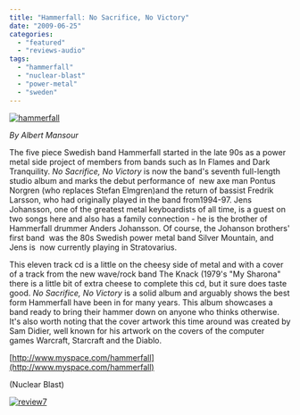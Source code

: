 ```yaml
---
title: "Hammerfall: No Sacrifice, No Victory"
date: "2009-06-25"
categories: 
  - "featured"
  - "reviews-audio"
tags: 
  - "hammerfall"
  - "nuclear-blast"
  - "power-metal"
  - "sweden"
---
```


[![hammerfall](http://www.hellbound.ca/wp-content/uploads/2009/06/hammerfall-300x300.jpg "hammerfall")](http://www.hellbound.ca/wp-content/uploads/2009/06/hammerfall.jpg)

_By Albert Mansour_

The five piece Swedish band Hammerfall started in the late 90s as a power metal side project of members from bands such as In Flames and Dark Tranquility. _No Sacrifice, No Victory_ is now the band's seventh full-length studio album and marks the debut performance of  new axe man Pontus Norgren (who replaces Stefan Elmgren)and the return of bassist Fredrik Larsson, who had originally played in the band from1994-97. Jens Johansson, one of the greatest metal keyboardists of all time, is a guest on two songs here and also has a family connection - he is the brother of Hammerfall drummer Anders Johansson. Of course, the Johanson brothers' first band  was the 80s Swedish power metal band Silver Mountain, and Jens is  now currently playing in Stratovarius.

This eleven track cd is a little on the cheesy side of metal and with a cover of a track from the new wave/rock band The Knack (1979's "My Sharona" there is a little bit of extra cheese to complete this cd, but it sure does taste good. _No Sacrifice, No Victory_ is a solid album and arguably shows the best form Hammerfall have been in for many years. This album showcases a band ready to bring their hammer down on anyone who thinks otherwise. It's also worth noting that the cover artwork this time around was created by Sam Didier, well known for his artwork on the covers of the computer games Warcraft, Starcraft and the Diablo.

[http://www.myspace.com/hammerfall](http://www.myspace.com/hammerfall)

(Nuclear Blast)

[![review7](http://www.hellbound.ca/wp-content/uploads/2009/06/review73.png "review7")](http://www.hellbound.ca/wp-content/uploads/2009/06/review73.png)

